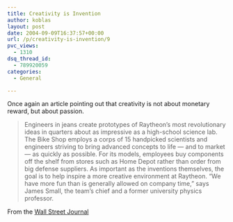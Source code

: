 ```yaml
---
title: Creativity is Invention
author: koblas
layout: post
date: 2004-09-09T16:37:57+00:00
url: /p/creativity-is-invention/9
pvc_views:
  - 1310
dsq_thread_id:
  - 789920059
categories:
  - General

---
```

Once again an article pointing out that creativity is not about monetary reward, but about passion.

> Engineers in jeans create prototypes of Raytheon&#8217;s most revolutionary ideas in quarters about as impressive as a high-school science lab. The Bike Shop employs a corps of 15 handpicked scientists and engineers striving to bring advanced concepts to life &#8212; and to market &#8212; as quickly as possible. For its models, employees buy components off the shelf from stores such as Home Depot rather than order from big defense suppliers. As important as the inventions themselves, the goal is to help inspire a more creative environment at Raytheon. &#8220;We have more fun than is generally allowed on company time,&#8221; says James Small, the team&#8217;s chief and a former university physics professor.

From the [Wall Street Journal][1]

 [1]: http://www.wsj.com/